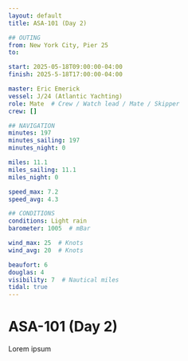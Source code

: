 ```yaml
---
layout: default
title: ASA-101 (Day 2)

## OUTING
from: New York City, Pier 25
to:

start: 2025-05-18T09:00:00-04:00
finish: 2025-5-18T17:00:00-04:00

master: Eric Emerick
vessel: J/24 (Atlantic Yachting)
role: Mate  # Crew / Watch lead / Mate / Skipper
crew: []

## NAVIGATION
minutes: 197
minutes_sailing: 197
minutes_night: 0

miles: 11.1
miles_sailing: 11.1
miles_night: 0

speed_max: 7.2
speed_avg: 4.3

## CONDITIONS
conditions: Light rain
barometer: 1005  # mBar

wind_max: 25  # Knots
wind_avg: 20  # Knots

beaufort: 6
douglas: 4
visibility: 7  # Nautical miles
tidal: true
---
```


# ASA-101 (Day 2)

Lorem ipsum